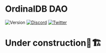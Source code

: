 # OrdinalDB DAO
![Version](https://badgen.net/badge/Version/Alpha/black)
[![Discord](https://badgen.net/badge/icon/Discord/black?icon=discord&label
)](https://discord.gg/ordinaldragonball)
[![Twitter](https://badgen.net/badge/icon/@OrdDragonBall/black?icon=twitter&label
)](https://twitter.com/OrdDragonBall)

# Under construction🚧🏗️